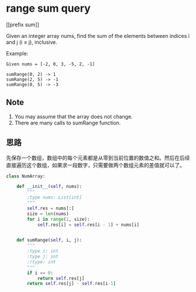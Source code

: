 # range sum query

[[prefix sum]]

Given an integer array nums, find the sum of the elements between indices i and j (i ≤ j), inclusive.

Example:

```text
Given nums = [-2, 0, 3, -5, 2, -1]

sumRange(0, 2) -> 1
sumRange(2, 5) -> -1
sumRange(0, 5) -> -3
```

## Note

1. You may assume that the array does not change.
2. There are many calls to sumRange function.

## 思路

先保存一个数组，数组中的每个元素都是从零到当前位置的数值之和。然后在后续直接遍历这个数组，如果求一段数字，只需要做两个数组元素的差值就可以了。

```python
class NumArray:

    def __init__(self, nums):
        """
        :type nums: List[int]
        """
        self.res = nums[:]
        size = len(nums)
        for i in range(1, size):
            self.res[i] = self.res[i - 1] + nums[i]


    def sumRange(self, i, j):
        """
        :type i: int
        :type j: int
        :rtype: int
        """
        if i == 0:
            return self.res[j]
        return self.res[j] - self.res[i-1]
```
